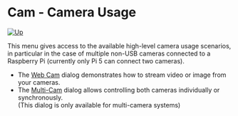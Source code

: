 # Cam - Camera Usage

[![Up](img/goup.gif)](./UserGuide.md)

This menu gives access to the available high-level camera usage scenarios, in particular in the case of multiple non-USB cameras connected to a Raspberry Pi (currently only Pi 5 can connect two cameras).

- The [Web Cam](./CamWebcam.md) dialog demonstrates how to stream video or image from your cameras.
- The [Multi-Cam](./CamMulticam.md) dialog allows controlling both cameras individually or synchronously.     
(This dialog is only available for multi-camera systems)